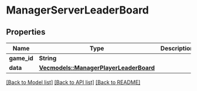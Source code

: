 # ManagerServerLeaderBoard

## Properties

Name | Type | Description | Notes
------------ | ------------- | ------------- | -------------
**game_id** | **String** |  | 
**data** | [**Vec<models::ManagerPlayerLeaderBoard>**](ManagerPlayerLeaderBoard.md) |  | 

[[Back to Model list]](../README.md#documentation-for-models) [[Back to API list]](../README.md#documentation-for-api-endpoints) [[Back to README]](../README.md)


